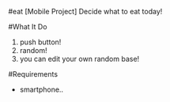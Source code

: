 #eat
[Mobile Project]
Decide what to eat today!

#What It Do
1. push button!
2. random!
3. you can edit your own random base!

#Requirements
* smartphone..
